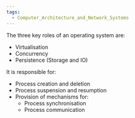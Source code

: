 ```yaml
---
tags:
  - Computer_Architecture_and_Network_Systems
---
```

The three key roles of an operating system are:
- Virtualisation
- Concurrency
- Persistence (Storage and IO)

It is responsible for:
- Process creation and deletion
- Process suspension and resumption
- Provision of mechanisms for:
	- Process synchronisation
	- Process communication